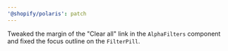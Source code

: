```yaml
---
'@shopify/polaris': patch
---
```


Tweaked the margin of the "Clear all" link in the `AlphaFilters` component and fixed the focus outline on the `FilterPill`.

